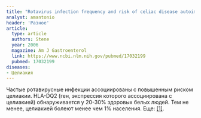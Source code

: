 ```yaml
---
title: "Rotavirus infection frequency and risk of celiac disease autoimmunity in early childhood: a longitudinal study"
analyst: amantonio
header: 'Разное'
article:
  type: article
  authors: Stene
  year: 2006
  magazine: Am J Gastroenterol
  link: https://www.ncbi.nlm.nih.gov/pubmed/17032199
  pubmed: 17032199
diseases:
- Целиакия
---
```


Частые ротавирусные инфекции ассоциированы с повышенным риском целиакии.
HLA-DQ2 (ген, экспрессия которого ассоциирована с целиакией) обнаруживается у 20-30% здоровых белых людей. Тем не менее, целиакией болеют менее чем 1% населения. Еще: [[1]](https://www.ncbi.nlm.nih.gov/pubmed/16984219/).
